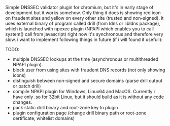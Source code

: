 Simple DNSSEC validator plugin for chromium, but it's in early stage of development but it works somehow. Only thing it does is showing red icon on fraudent sites and yellow on every other site (trusted and non-signed). it uses external binary of program called drill (from ldns or libldns package), which is launched with npexec plugin (NPAPI which enables you to call system() call from javascript) right now it's synchronous and therefore very slow. i want to implement following things in future (if i will found it usefull):

TODO:
* multiple DNSSEC lookups at the time (asynchronous or multithreaded NPAPI plugin).
* block user from using sites with fraudent DNS records (not only showing icons)
* distinguish between non-signed and secure domains (parse drill output or patch drill)
* compile NPAPI plugin for Windows, Linux64 and MacOS. Currently i have only .so for 32bit Linux, but it should build as it is without any code changes.
* pack static drill binary and root-zone key to plugin
* plugin configuration page (change drill binary path or root-zone certificate, whitelist domains)
